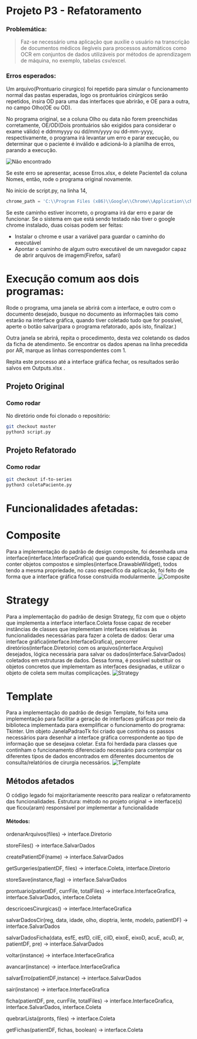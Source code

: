 # Projeto P3 - Refatoramento
### Problemática:
> Faz-se necessário uma aplicação que auxilie o usuário na transcrição de documentos médicos ilegíveis para processos automáticos como OCR em conjuntos de dados utilizáveis por métodos de aprendizagem de máquina, no exemplo, tabelas csv/excel.

### Erros esperados:

Um arquivo(Prontuario cirurgico) foi repetido para simular o funcionamento normal das pastas esperadas, logo os prontuários cirúrgicos serão repetidos, insira OD para uma das interfaces que abrirão, e OE para a outra, no campo Olho(OE ou OD).

No programa original, se a coluna Olho ou data não forem preenchidas corretamente, OE/OD(Dois prontuários são exigidos para considerar o exame válido) e ddmmyyyy ou dd/mm/yyyy ou dd-mm-yyyy, respectivamente, o programa irá levantar um erro e parar execução, ou determinar que o paciente é inválido e adicioná-lo à planilha de erros, parando a execução.

![Não encontrado](https://i.imgur.com/cB0OMTf.png)

Se este erro se apresentar, acesse Erros.xlsx, e delete Paciente1 da coluna Nomes, então, rode o programa original novamente.

No início de script.py, na linha 14,
```python
chrome_path = 'C:\\Program Files (x86)\\Google\\Chrome\\Application\\chrome.exe'
```
Se este caminho estiver incorreto, o programa irá dar erro e parar de funcionar. Se o sistema em que está sendo testado não tiver o google chrome instalado, duas coisas podem ser feitas:
- Instalar o chrome e usar a variável para guardar o caminho do executável
- Apontar o caminho de algum outro executável de um navegador capaz de abrir arquivos de imagem(Firefox, safari)

# Execução comum aos dois programas:

Rode o programa, uma janela se abrirá com a interface, e outro com o documento desejado, busque no documento as informações tais como estarão na interface gráfica, quando tiver coletado tudo que for possível, aperte o botão salvar(para o programa refatorado, após isto, finalizar.)

Outra janela se abrirá, repita o procedimento, desta vez coletando os dados da ficha de atendimento. Se encontrar os dados apenas na linha precedida por AR, marque as linhas correspondentes com 1.

Repita este processo até a interface gráfica fechar, os resultados serão salvos em Outputs.xlsx .

## Projeto Original
### Como rodar
No diretório onde foi clonado o repositório:
```bash
git checkout master
python3 script.py
```

## Projeto Refatorado
### Como rodar
```bash
git checkout if-to-series
python3 coletaPaciente.py
```
# Funcionalidades afetadas:
# Composite
Para a implementação do padrão de design composite, foi desenhada uma interface(interface.InterfaceGrafica) que quando extendida, fosse capaz de conter objetos compostos e simples(interface.DrawableWidget), todos tendo a mesma propriedade, no caso específico da aplicação, foi feito de forma que a interface gráfica fosse construída modularmente.
![Composite](https://i.imgur.com/6qRnkXH.png)

# Strategy
Para a implementação do padrão de design Strategy, fiz com que o objeto que implementa a interface interface.Coleta fosse capaz de receber instâncias de classes que implementam interfaces relativas às funcionalidades necessárias para fazer a coleta de dados: Gerar uma interface gráfica(interface.InterfaceGrafica), percorrer diretórios(interface.Diretorio) com os arquivos(interface.Arquivo) desejados, lógica necessária para salvar os dados(interface.SalvarDados) coletados em estruturas de dados. Dessa forma, é possível substituir os objetos concretos que implementam as interfaces designadas, e utilizar o objeto de coleta sem muitas complicações.
![Strategy](https://i.imgur.com/4pIOfRg.png)

# Template
Para a implementação do padrão de design Template, foi feita uma implementação para facilitar a geração de interfaces gráficas por meio da biblioteca implementada para exemplificar o funcionamento do programa: Tkinter. Um objeto JanelaPadraoTk foi criado que continha os passos necessários para desenhar a interface gráfica correspondente ao tipo de informação que se desejava coletar. Esta foi herdada para classes que continham o funcionamento diferenciado necessário para contemplar os diferentes tipos de dados encontrados em diferentes documentos de consulta/relatórios de cirurgia necessários.
![Template](https://i.imgur.com/MplHCi3.png)

## Métodos afetados
O código legado foi majoritariamente reescrito para realizar o refatoramento das funcionalidades.
Estrutura: método no projeto original -> interface(s) que ficou(aram) responsável por implementar a funcionalidade
#### Métodos:
ordenarArquivos(files) -> interface.Diretorio

storeFiles() -> interface.SalvarDados

createPatientDF(name) -> interface.SalvarDados

getSurgeries(patientDF, files) -> interface.Coleta, interface.Diretorio

storeSave(instance,flag) -> interface.SalvarDados

prontuario(patientDF, currFile, totalFiles) -> interface.InterfaceGrafica, interface.SalvarDados, interface.Coleta

descricoesCirurgicas() -> interface.InterfaceGrafica

salvarDadosCir(reg, data, idade, olho, dioptria, lente, modelo, patientDF) -> interface.SalvarDados

salvarDadosFicha(data, esfE, esfD, cilE, cilD, eixoE, eixoD, acuE, acuD, ar, patientDF, pre) -> interface.SalvarDados

voltar(instance) -> interface.InterfaceGrafica

avancar(instance) -> interface.InterfaceGrafica

salvarErro(patientDF,instance) -> interface.SalvarDados

sair(instance) -> interface.InterfaceGrafica

ficha(patientDF, pre, currFile, totalFiles) -> interface.InterfaceGrafica, interface.SalvarDados, interface.Coleta

quebrarLista(pronts, files) -> interface.Coleta

getFichas(patientDF, fichas, boolean) -> interface.Coleta
